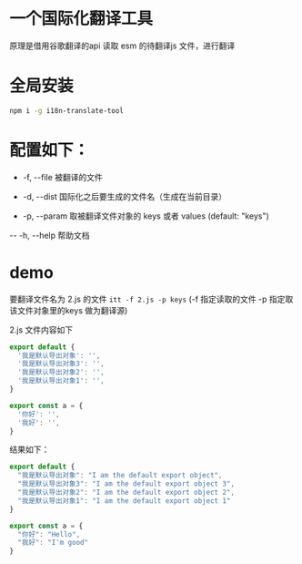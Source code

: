 # 一个国际化翻译工具
原理是借用谷歌翻译的api 读取 esm 的待翻译js 文件，进行翻译

# 全局安装

```bash
npm i -g i18n-translate-tool
```

# 配置如下：

- -f, --file 被翻译的文件

- -d, --dist 国际化之后要生成的文件名（生成在当前目录）

- -p, --param 取被翻译文件对象的 keys 或者 values (default: "keys")

-- -h, --help 帮助文档

# demo

要翻译文件名为 2.js 的文件
`itt -f 2.js -p keys` 
(-f 指定读取的文件 -p 指定取 该文件对象里的keys 做为翻译源)

2.js 文件内容如下

```js
export default {
  '我是默认导出对象': '',
  '我是默认导出对象3': '',
  '我是默认导出对象2': '',
  '我是默认导出对象1': '',
}

export const a = {
  '你好': '',
  '我好': '',
}
```

结果如下：

```js
export default {
  "我是默认导出对象": "I am the default export object",
  "我是默认导出对象3": "I am the default export object 3",
  "我是默认导出对象2": "I am the default export object 2",
  "我是默认导出对象1": "I am the default export object 1"
}

export const a = {
  "你好": "Hello",
  "我好": "I'm good"
}

```
